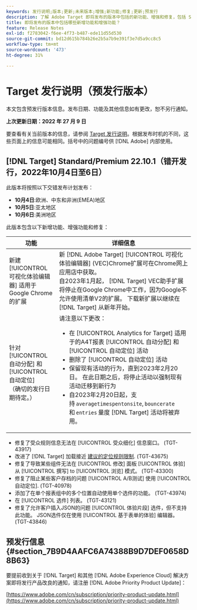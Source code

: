 ```yaml
---
keywords: 发行说明;版本;更新;未来版本;增强;新功能;修复;更新;预发行
description: 了解 Adobe Target 即将发布的版本中包括的新功能、增强和修复，包括 SDK、API 和 JavaScript 库。
title: 即将发布的版本中包括哪些新增功能和增强功能？
feature: Release Notes
exl-id: f2783042-f6ee-4f73-b487-ede11d55d530
source-git-commit: bd12d615b784b26e2b5a7b9e391f3e7d5a9cc8c5
workflow-type: tm+mt
source-wordcount: '473'
ht-degree: 31%

---
```


# Target 发行说明（预发行版本）

本文包含预发行版本信息。发布日期、功能及其他信息如有更改，恕不另行通知。

**上次更新日期：2022 年 27 月 9 日**

要查看有关当前版本的信息，请参阅 [Target 发行说明](release-notes.md)。根据发布时机的不同，这些页面上的信息可能相同。括号中的问题编号供 [!DNL Adobe] 内部使用。

## [!DNL Target] Standard/Premium 22.10.1（错开发行，2022年10月4日至6日）

此版本将按照以下交错发布计划发布：

* **10月4日**:欧洲、中东和非洲(EMEA)地区
* **10月5日**:亚太地区
* **10月6日**:美洲地区

此版本包含以下新增功能、增强功能和修复：

| 功能 | 详细信息 |
| --- | --- |
| 新建 [!UICONTROL 可视化体验编辑器] 适用于Google Chrome的扩展 | 新 [!DNL Adobe Target] [!UICONTROL 可视化体验编辑器] (VEC)Chrome扩展可在Chrome网上应用店中获取。<br>自2023年1月起， [!DNL Target] VEC助手扩展将停止在Google Chrome中工作，因为Google不允许使用清单V2的扩展。 下载新扩展以继续在 [!DNL Target] 从新年开始。 |
| 针对 [!UICONTROL 自动分配] 和 [!UICONTROL 自动定位]<br>（确切的发行日期待定。） | 请注意以下更改：<ul><li>在 [!UICONTROL Analytics for Target] 适用于的A4T报表 [!UICONTROL 自动分配] 和 [!UICONTROL 自动定位] 活动</li><li>删除了 [!UICONTROL 自动定位] 活动</li><li>保留现有活动的行为，直到2023年2月20日。 在此日期之后，将停止活动以强制现有活动迁移到新行为</li><li>自2023年2月20日起，支持 `averagetimespentonsite`, `bouncerate`和 `entries` 量度 [!DNL Target] 活动将被弃用。</li></ul> |

* 修复了受众规则信息无法在 [!UICONTROL 受众细化] 信息窗口。 (TGT-43917)
* 改进了 [!DNL Target] 加载接近 [建议的定位规则限制](/help/main/r-troubleshooting-target/target-limits.md#targeting-rules). (TGT-43675)
* 修复了导致某些组件无法在 [!UICONTROL 修改] 面板 [!UICONTROL 体验] 从 [!UICONTROL 撰写] to [!UICONTROL 浏览] 模式。 (TGT-43300)
* 修复了阻止某些客户存档的问题 [!UICONTROL A/B测试] 使用 [!UICONTROL 自动定位]. (TGT-40978)
* 添加了在单个报表组中的多个位置自动使用单个选件的功能。 (TGT-43974)
* 在 [!UICONTROL 选件] 列表。 (TGT-43121)
* 修复了允许客户插入JSON的问题 [!UICONTROL 体验片段] 选件，但不支持此功能。 JSON选件仅在使用 [!UICONTROL 基于表单的体验] 编辑器。 (TGT-43846)

## 预发行信息 {#section_7B9D4AAFC6A74388B9D7DEF0658D8B63}

要提前收到关于 [!DNL Target] 和其他 [!DNL Adobe Experience Cloud] 解决方案即将发行产品改良的通知，请注册 [!DNL Adobe Priority Product Update]：

[https://www.adobe.com/cn/subscription/priority-product-update.html](https://www.adobe.com/cn/subscription/priority-product-update.html)
